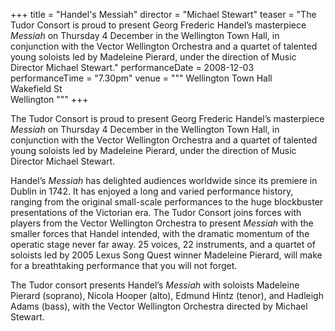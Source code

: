 +++
title = "Handel's Messiah"
director = "Michael Stewart"
teaser = "The Tudor Consort is proud to present Georg Frederic Handel’s masterpiece *Messiah* on Thursday 4 December in the Wellington Town Hall, in conjunction with the Vector Wellington Orchestra and a quartet of talented young soloists led by Madeleine Pierard, under the direction of Music Director Michael Stewart."
performanceDate = 2008-12-03
performanceTime = "7.30pm"
venue = """
Wellington Town Hall  
Wakefield St  
Wellington
"""
+++

The Tudor Consort is proud to present Georg Frederic Handel’s masterpiece *Messiah* on Thursday 4 December in the Wellington Town Hall, in conjunction with the Vector Wellington Orchestra and a quartet of talented young soloists led by Madeleine Pierard, under the direction of Music Director Michael Stewart.


Handel’s *Messiah* has delighted audiences worldwide since its premiere in Dublin in 1742. It has enjoyed a long and varied performance history, ranging from the original small-scale performances to the huge blockbuster presentations of the Victorian era. The Tudor Consort joins forces with players from the Vector Wellington Orchestra to present *Messiah* with the smaller forces that Handel intended, with the dramatic momentum of the operatic stage never far away. 25 voices, 22 instruments, and a quartet of soloists led by 2005 Lexus Song Quest winner Madeleine Pierard, will make for a breathtaking performance that you will not forget.


The Tudor consort presents Handel’s *Messiah* with soloists Madeleine Pierard (soprano), Nicola Hooper (alto), Edmund Hintz (tenor), and Hadleigh Adams (bass), with the Vector Wellington Orchestra directed by Michael Stewart.
